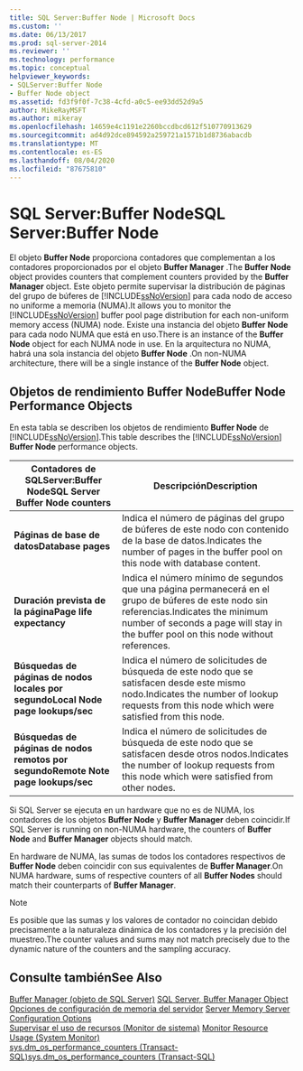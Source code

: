```yaml
---
title: SQL Server:Buffer Node | Microsoft Docs
ms.custom: ''
ms.date: 06/13/2017
ms.prod: sql-server-2014
ms.reviewer: ''
ms.technology: performance
ms.topic: conceptual
helpviewer_keywords:
- SQLServer:Buffer Node
- Buffer Node object
ms.assetid: fd3f9f0f-7c38-4cfd-a0c5-ee93dd52d9a5
author: MikeRayMSFT
ms.author: mikeray
ms.openlocfilehash: 14659e4c1191e2260bccdbcd612f510770913629
ms.sourcegitcommit: ad4d92dce894592a259721a1571b1d8736abacdb
ms.translationtype: MT
ms.contentlocale: es-ES
ms.lasthandoff: 08/04/2020
ms.locfileid: "87675810"
---
```

# <a name="sql-serverbuffer-node"></a><span data-ttu-id="0f514-102">SQL Server:Buffer Node</span><span class="sxs-lookup"><span data-stu-id="0f514-102">SQL Server:Buffer Node</span></span>
  <span data-ttu-id="0f514-103">El objeto **Buffer Node** proporciona contadores que complementan a los contadores proporcionados por el objeto **Buffer Manager** .</span><span class="sxs-lookup"><span data-stu-id="0f514-103">The **Buffer Node** object provides counters that complement counters provided by the **Buffer Manager** object.</span></span> <span data-ttu-id="0f514-104">Este objeto permite supervisar la distribución de páginas del grupo de búferes de [!INCLUDE[ssNoVersion](../../includes/ssnoversion-md.md)] para cada nodo de acceso no uniforme a memoria (NUMA).</span><span class="sxs-lookup"><span data-stu-id="0f514-104">It allows you to monitor the [!INCLUDE[ssNoVersion](../../includes/ssnoversion-md.md)] buffer pool page distribution for each non-uniform memory access (NUMA) node.</span></span> <span data-ttu-id="0f514-105">Existe una instancia del objeto **Buffer Node** para cada nodo NUMA que está en uso.</span><span class="sxs-lookup"><span data-stu-id="0f514-105">There is an instance of the **Buffer Node** object for each NUMA node in use.</span></span> <span data-ttu-id="0f514-106">En la arquitectura no NUMA, habrá una sola instancia del objeto **Buffer Node** .</span><span class="sxs-lookup"><span data-stu-id="0f514-106">On non-NUMA architecture, there will be a single instance of the **Buffer Node** object.</span></span>  
  
## <a name="buffer-node-performance-objects"></a><span data-ttu-id="0f514-107">Objetos de rendimiento Buffer Node</span><span class="sxs-lookup"><span data-stu-id="0f514-107">Buffer Node Performance Objects</span></span>  
 <span data-ttu-id="0f514-108">En esta tabla se describen los objetos de rendimiento **Buffer Node** de [!INCLUDE[ssNoVersion](../../includes/ssnoversion-md.md)].</span><span class="sxs-lookup"><span data-stu-id="0f514-108">This table describes the [!INCLUDE[ssNoVersion](../../includes/ssnoversion-md.md)] **Buffer Node** performance objects.</span></span>  
  
|<span data-ttu-id="0f514-109">Contadores de SQLServer:Buffer Node</span><span class="sxs-lookup"><span data-stu-id="0f514-109">SQL Server Buffer Node counters</span></span>|<span data-ttu-id="0f514-110">Descripción</span><span class="sxs-lookup"><span data-stu-id="0f514-110">Description</span></span>|  
|-------------------------------------|-----------------|  
|<span data-ttu-id="0f514-111">**Páginas de base de datos**</span><span class="sxs-lookup"><span data-stu-id="0f514-111">**Database pages**</span></span>|<span data-ttu-id="0f514-112">Indica el número de páginas del grupo de búferes de este nodo con contenido de la base de datos.</span><span class="sxs-lookup"><span data-stu-id="0f514-112">Indicates the number of pages in the buffer pool on this node with database content.</span></span>|  
|<span data-ttu-id="0f514-113">**Duración prevista de la página**</span><span class="sxs-lookup"><span data-stu-id="0f514-113">**Page life expectancy**</span></span>|<span data-ttu-id="0f514-114">Indica el número mínimo de segundos que una página permanecerá en el grupo de búferes de este nodo sin referencias.</span><span class="sxs-lookup"><span data-stu-id="0f514-114">Indicates the minimum number of seconds a page will stay in the buffer pool on this node without references.</span></span>|  
|<span data-ttu-id="0f514-115">**Búsquedas de páginas de nodos locales por segundo**</span><span class="sxs-lookup"><span data-stu-id="0f514-115">**Local Node page lookups/sec**</span></span>|<span data-ttu-id="0f514-116">Indica el número de solicitudes de búsqueda de este nodo que se satisfacen desde este mismo nodo.</span><span class="sxs-lookup"><span data-stu-id="0f514-116">Indicates the number of lookup requests from this node which were satisfied from this node.</span></span>|  
|<span data-ttu-id="0f514-117">**Búsquedas de páginas de nodos remotos por segundo**</span><span class="sxs-lookup"><span data-stu-id="0f514-117">**Remote Note page lookups/sec**</span></span>|<span data-ttu-id="0f514-118">Indica el número de solicitudes de búsqueda de este nodo que se satisfacen desde otros nodos.</span><span class="sxs-lookup"><span data-stu-id="0f514-118">Indicates the number of lookup requests from this node which were satisfied from other nodes.</span></span>|  
  
 <span data-ttu-id="0f514-119">Si SQL Server se ejecuta en un hardware que no es de NUMA, los contadores de los objetos **Buffer Node** y **Buffer Manager** deben coincidir.</span><span class="sxs-lookup"><span data-stu-id="0f514-119">If SQL Server is running on non-NUMA hardware, the counters of **Buffer Node** and **Buffer Manager** objects should match.</span></span>  
  
 <span data-ttu-id="0f514-120">En hardware de NUMA, las sumas de todos los contadores respectivos de **Buffer Node** deben coincidir con sus equivalentes de **Buffer Manager**.</span><span class="sxs-lookup"><span data-stu-id="0f514-120">On NUMA hardware, sums of respective counters of all **Buffer Nodes** should match their counterparts of **Buffer Manager**.</span></span>  
  
> [!NOTE]  
>  <span data-ttu-id="0f514-121">Es posible que las sumas y los valores de contador no coincidan debido precisamente a la naturaleza dinámica de los contadores y la precisión del muestreo.</span><span class="sxs-lookup"><span data-stu-id="0f514-121">The counter values and sums may not match precisely due to the dynamic nature of the counters and the sampling accuracy.</span></span>  
  
## <a name="see-also"></a><span data-ttu-id="0f514-122">Consulte también</span><span class="sxs-lookup"><span data-stu-id="0f514-122">See Also</span></span>  
 <span data-ttu-id="0f514-123">[Buffer Manager (objeto de SQL Server)](sql-server-buffer-manager-object.md) </span><span class="sxs-lookup"><span data-stu-id="0f514-123">[SQL Server, Buffer Manager Object](sql-server-buffer-manager-object.md) </span></span>  
 <span data-ttu-id="0f514-124">[Opciones de configuración de memoria del servidor](../../database-engine/configure-windows/server-memory-server-configuration-options.md) </span><span class="sxs-lookup"><span data-stu-id="0f514-124">[Server Memory Server Configuration Options](../../database-engine/configure-windows/server-memory-server-configuration-options.md) </span></span>  
 <span data-ttu-id="0f514-125">[Supervisar el uso de recursos &#40;Monitor de sistema&#41;](monitor-resource-usage-system-monitor.md) </span><span class="sxs-lookup"><span data-stu-id="0f514-125">[Monitor Resource Usage &#40;System Monitor&#41;](monitor-resource-usage-system-monitor.md) </span></span>  
 [<span data-ttu-id="0f514-126">sys.dm_os_performance_counters &#40;Transact-SQL&#41;</span><span class="sxs-lookup"><span data-stu-id="0f514-126">sys.dm_os_performance_counters &#40;Transact-SQL&#41;</span></span>](/sql/relational-databases/system-dynamic-management-views/sys-dm-os-performance-counters-transact-sql)  
  
  
